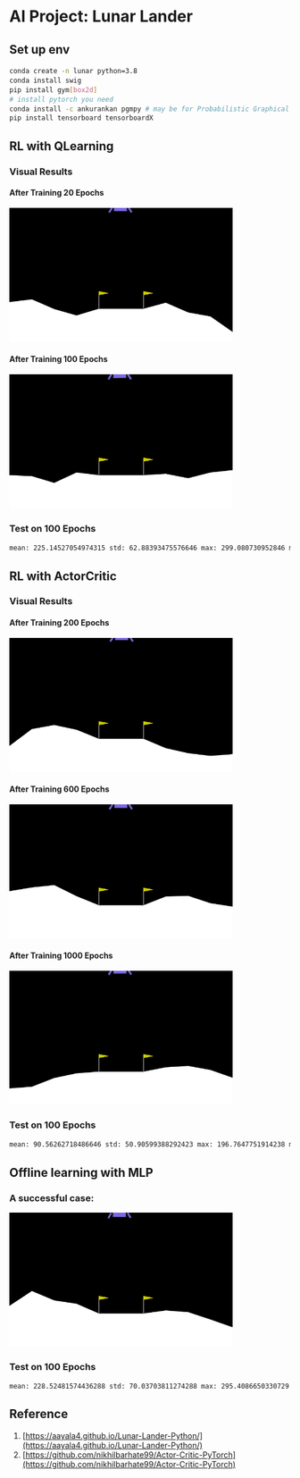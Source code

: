 # AI Project: Lunar Lander

## Set up env

```bash
conda create -n lunar python=3.8
conda install swig
pip install gym[box2d]
# install pytorch you need
conda install -c ankurankan pgmpy # may be for Probabilistic Graphical Models
pip install tensorboard tensorboardX
```

## RL with QLearning

### Visual Results

#### After Training 20 Epochs
<img src="assets/ql/20.gif" width=400 height=240/>

#### After Training 100 Epochs
<img src="assets/ql/100.gif" width=400 height=240/>

### Test on 100 Epochs
```bash
mean: 225.14527054974315 std: 62.88393475576646 max: 299.080730952846 min: -91.00848452617487
```

## RL with ActorCritic

### Visual Results

#### After Training 200 Epochs
<img src="assets/ac/200.gif" width=400 height=240/>

#### After Training 600 Epochs
<img src="assets/ac/600.gif" width=400 height=240/>

#### After Training 1000 Epochs
<img src="assets/ac/1000.gif" width=400 height=240/>

### Test on 100 Epochs
```bash
mean: 90.56262718486646 std: 50.90599388292423 max: 196.7647751914238 min: -89.969924180479
```

## Offline learning with MLP

### A successful case:
<img src="assets/offline_learning/offline_leanring.gif" width=400 height=240/>

### Test on 100 Epochs
```bash
mean: 228.52481574436288 std: 70.03703811274288 max: 295.4086650330729 min: -167.62464413445562
```

## Reference

1. [https://aayala4.github.io/Lunar-Lander-Python/](https://aayala4.github.io/Lunar-Lander-Python/)
2. [https://github.com/nikhilbarhate99/Actor-Critic-PyTorch](https://github.com/nikhilbarhate99/Actor-Critic-PyTorch)